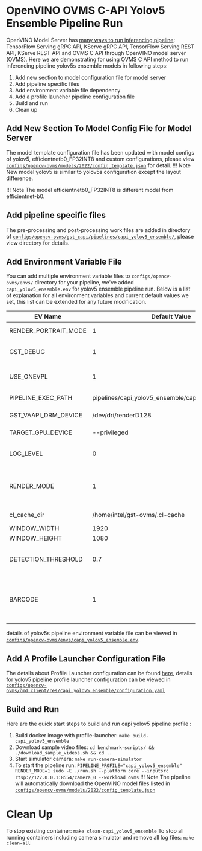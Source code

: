 # OpenVINO OVMS C-API Yolov5 Ensemble Pipeline Run

OpenVINO Model Server has [many ways to run inferencing pipeline](https://docs.openvino.ai/2023.1/ovms_docs_server_api.html):
TensorFlow Serving gRPC API, KServe gRPC API, TensorFlow Serving REST API, KServe REST API and OVMS C API through OpenVINO model server (OVMS). Here we are demonstrating for using OVMS C API method to run inferencing pipeline yolov5s ensemble models in following steps:

1. Add new section to model configuration file for model server
2. Add pipeline specific files
3. Add environment variable file dependency
4. Add a profile launcher pipeline configuration file
5. Build and run
6. Clean up


## Add New Section To Model Config File for Model Server

The model template configuration file has been updated with model configs of yolov5, efficientnetb0_FP32INT8 and custom configurations, please view [`configs/opencv-ovms/models/2022/config_template.json`](https://github.com/intel-retail/automated-self-checkout/blob/main/configs/opencv-ovms/models/2022/config_template.json) for detail.
!!! Note
    New model yolov5 is similar to yolov5s configuration except the layout difference.

!!! Note
    The model efficientnetb0_FP32INT8 is different model from efficientnet-b0.


## Add pipeline specific files

The pre-processing and post-processing work files are added in directory of [`configs/opencv-ovms/gst_capi/pipelines/capi_yolov5_ensemble/`](https://github.com/intel-retail/automated-self-checkout/blob/main/configs/opencv-ovms/gst_capi/pipelines/capi_yolov5_ensemble/), please view directory for details.

## Add Environment Variable File

You can add multiple environment variable files to `configs/opencv-ovms/envs/` directory for your pipeline, we've added `capi_yolov5_ensemble.env` for yolov5 ensemble pipeline run. Below is a list of explanation for all environment variables and current default values we set, this list can be extended for any future modification.

| EV Name                   |Default Value                                        | Description                                           |
| --------------------------|-----------------------------------------------------|-------------------------------------------------------|
| RENDER_PORTRAIT_MODE      | 1                                                   | rendering in portrait mode, value: 0 or 1             |
| GST_DEBUG                 | 1                                                   | running GStreamer in debug mode, value: 0 or 1        |
| USE_ONEVPL                | 1                                                   | using OneVPL CPU & GPU Support, value: 0 or 1         |
| PIPELINE_EXEC_PATH        | pipelines/capi_yolov5_ensemble/capi_yolov5_ensemble | pipeline execution path inside container              |
| GST_VAAPI_DRM_DEVICE      | /dev/dri/renderD128                                 | GStreamer VAAPI DRM device input                      |
| TARGET_GPU_DEVICE         | --privileged                                        | allow using GPU devices if any                        |
| LOG_LEVEL                 | 0                                                   | [GST_DEBUG log level](https://gstreamer.freedesktop.org/documentation/tutorials/basic/debugging-tools.html?gi-language=c#the-debug-log) to be set when running gst pipeline |
| RENDER_MODE               | 1                                                   | option to display the input source video stream with the inferencing results, value: 0 or 1              |
| cl_cache_dir              | /home/intel/gst-ovms/.cl-cache                      | cache directory in container                          |
| WINDOW_WIDTH              | 1920                                                | display window width                                  |
| WINDOW_HEIGHT             | 1080                                                | display window height                                 |
| DETECTION_THRESHOLD       | 0.7                                                 | detection threshold value in floating point that needs to be between 0.0 to 1.0 |
| BARCODE                   | 1                                                   | For capi_yolov5_ensemble pipeline, you can enable barcode detection. value: 0 or 1 |

details of yolov5s pipeline environment variable file can be viewed in [`configs/opencv-ovms/envs/capi_yolov5_ensemble.env`](https://github.com/intel-retail/automated-self-checkout/blob/main/configs/opencv-ovms/envs/capi_yolov5_ensemble.env).

## Add A Profile Launcher Configuration File

The details about Profile Launcher configuration can be found [here](./profileLauncherConfigs.md), details for yolov5 pipeline profile launcher configuration can be viewed in [`configs/opencv-ovms/cmd_client/res/capi_yolov5_ensemble/configuration.yaml`](https://github.com/intel-retail/automated-self-checkout/tree/main/configs/opencv-ovms/cmd_client/res/capi_yolov5_ensemble/configuration.yaml)

## Build and Run

Here are the quick start steps to build and run capi yolov5 pipeline profile :

1. Build docker image with profile-launcher: `make build-capi_yolov5_ensemble`
2. Download sample video files: `cd benchmark-scripts/ && ./download_sample_videos.sh && cd ..`
3. Start simulator camera: `make run-camera-simulator`
4. To start the pipeline run: `PIPELINE_PROFILE="capi_yolov5_ensemble" RENDER_MODE=1 sudo -E ./run.sh --platform core --inputsrc rtsp://127.0.0.1:8554/camera_0 --workload ovms`
!!! Note
    The pipeline will automatically download the OpenVINO model files listed in [`configs/opencv-ovms/models/2022/config_template.json`](https://github.com/intel-retail/automated-self-checkout/blob/main/configs/opencv-ovms/models/2022/config_template.json)

# Clean Up

To stop existing container: `make clean-capi_yolov5_ensemble`
To stop all running containers including camera simulator and remove all log files: `make clean-all`
